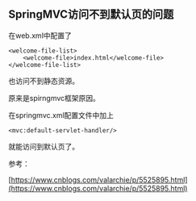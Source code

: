 


<span id= "20174601">SpringMVC访问不到默认页的问题</span>
----------


在web.xml中配置了

	<welcome-file-list>
		<welcome-file>index.html</welcome-file>
	</welcome-file-list>

也访问不到静态资源。

原来是spirngmvc框架原因。

在springmvc.xml配置文件中加上

	<mvc:default-servlet-handler/>

就能访问到默认页了。

参考：

[https://www.cnblogs.com/valarchie/p/5525895.html](https://www.cnblogs.com/valarchie/p/5525895.html)
